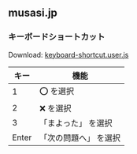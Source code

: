 ## musasi.jp

### キーボードショートカット

Download: [keyboard-shortcut.user.js](https://github.com/ozelotdev/userscript/raw/main/musasi.jp/keyboard-shortcut.user.js)

| キー  | 機能                  |
| ----- | --------------------- |
| 1     | ⭕️ を選択             |
| 2     | ❌ を選択             |
| 3     | 「まよった」 を選択   |
| Enter | 「次の問題へ」 を選択 |
